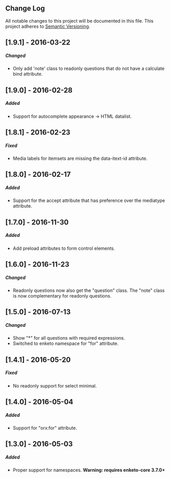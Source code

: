 ## Change Log
All notable changes to this project will be documented in this file.
This project adheres to [Semantic Versioning](http://semver.org/).

[1.9.1] - 2016-03-22
----------------------
##### Changed
- Only add 'note' class to readonly questions that do not have a calculate bind attribute.

[1.9.0] - 2016-02-28
----------------------
##### Added
- Support for autocomplete appearance -> HTML datalist.

[1.8.1] - 2016-02-23
----------------------
##### Fixed
- Media labels for itemsets are missing the data-itext-id attribute.

[1.8.0] - 2016-02-17
----------------------
##### Added
- Support for the accept attribute that has preference over the mediatype attribute.

[1.7.0] - 2016-11-30
----------------------
##### Added
- Add preload attributes to form control elements.

[1.6.0] - 2016-11-23
----------------------
##### Changed
- Readonly questions now also get the "question" class. The "note" class is now complementary for readonly questions.

[1.5.0] - 2016-07-13
----------------------
##### Changed
- Show "*" for all questions with required expressions.
- Switched to enketo namespace for "for" attribute.

[1.4.1] - 2016-05-20
----------------------
##### Fixed
- No readonly support for select minimal.

[1.4.0] - 2016-05-04
----------------------
##### Added
- Support for "orx:for" attribute.

[1.3.0] - 2016-05-03
----------------------
##### Added
- Proper support for namespaces. **Warning: requires enketo-core 3.7.0+**
